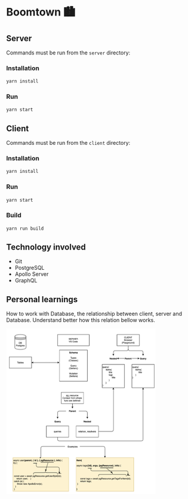 # Boomtown 🏙

## Server

Commands must be run from the `server` directory:

### Installation

```bash
yarn install
```

### Run

```bash
yarn start
```

## Client

Commands must be run from the `client` directory:

### Installation

```bash
yarn install
```

### Run

```bash
yarn start
```

### Build

```bash
yarn run build
```

## Technology involved
* Git
* PostgreSQL
* Apollo Server
* GraphQL

## Personal learnings
How to work with Database, the relationship between client, server and Database.
Understand better how this relation bellow works.

<img src="./images/graphql diagram.png" alt="graphql diagram" width="400"/>

